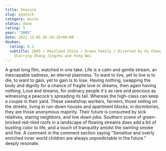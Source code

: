 ```yaml
---
title: Peacock
slug: peacock
category: movie
status: done
rating: 5
year: "2005"
date: 2022-12-05 05:24:19+08:00
douban:
  rating: 8.2
  subtitle: 2005 / Mainland China / Drama Family / Directed by Gu Changwei /
    Starring Zhang Jingchu and Feng Wei
---
```


A great long film, watched in one take. Life is a calm and gentle stream, an inescapable sadness, an eternal plainness. To want to live, yet to live is to die, to want to gain, yet to gain is to lose. Having nothing, swapping the body and dignity for a chance of fragile love or dreams, then again having nothing. Love and dreams, for ordinary people it's as rare and precious as witnessing a peacock's spreading its tail. Whereas the high-class can keep a couple in their yard. These sweatshop workers, farmers, those selling on the streets, living in run-down houses and apartment blocks, in dormitories, they are those anonymous majority. Their future is consumed by sick relatives, staring neighbors, and low down jobs. Southern scene of green-bricked red-tiled roofs in a landscape of flowing streams does add a bit of bustling color to life, and a touch of tranquility amidst the swirling smoke and fire. A comment in the comment section saying "Sensitive and overly enriched inner world children are always unpredictable in the future." deeply resonate.
